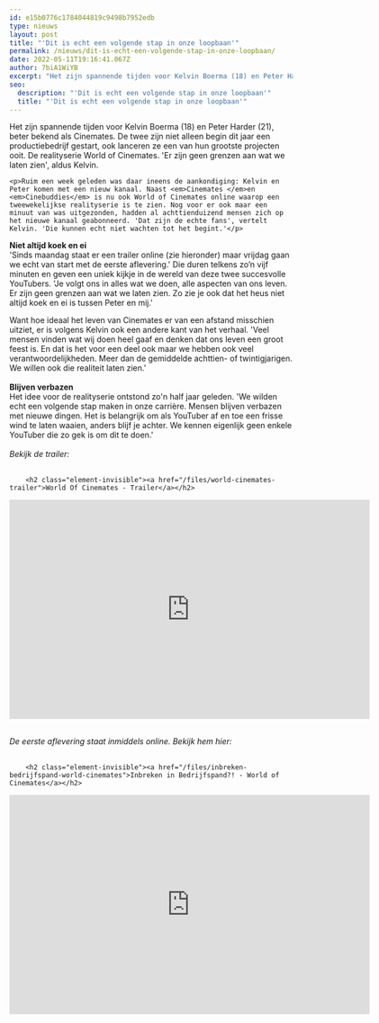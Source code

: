 ```yaml
---
id: e15b0776c1784044819c9498b7952edb
type: nieuws
layout: post
title: "'Dit is echt een volgende stap in onze loopbaan'"
permalink: /nieuws/dit-is-echt-een-volgende-stap-in-onze-loopbaan/
date: 2022-05-11T19:16:41.067Z
author: 7biA1WiYB
excerpt: "Het zijn spannende tijden voor Kelvin Boerma (18) en Peter Harder (21), beter bekend als Cinemates. De twee zijn niet alleen begin dit jaar een productiebedrijf gestart, ook lanceren ze een van hun grootste projecten ooit. De realityserie World of Cinemates. 'Er zijn geen grenzen aan wat we laten zien', aldus Kelvin.  "
seo:
  description: "'Dit is echt een volgende stap in onze loopbaan'"
  title: "'Dit is echt een volgende stap in onze loopbaan'"
---
```

Het zijn spannende tijden voor Kelvin Boerma (18) en Peter Harder (21), beter bekend als Cinemates. De twee zijn niet alleen begin dit jaar een productiebedrijf gestart, ook lanceren ze een van hun grootste projecten ooit. De realityserie World of Cinemates. 'Er zijn geen grenzen aan wat we laten zien', aldus Kelvin.  

    <p>Ruim een week geleden was daar ineens de aankondiging: Kelvin en Peter komen met een nieuw kanaal. Naast <em>Cinemates </em>en <em>Cinebuddies</em> is nu ook World of Cinemates online waarop een tweewekelijkse realityserie is te zien. Nog voor er ook maar een minuut van was uitgezonden, hadden al achttienduizend mensen zich op het nieuwe kanaal geabonneerd. 'Dat zijn de echte fans', vertelt Kelvin. 'Die kunnen echt niet wachten tot het begint.'</p>
<p><strong>Niet altijd koek en ei</strong><br>'Sinds maandag staat er een trailer online (zie hieronder) maar vrijdag gaan we echt van start met de eerste aflevering.' Die duren telkens zo’n vijf minuten en geven een uniek kijkje in de wereld van deze twee succesvolle YouTubers. 'Je volgt ons in alles wat we doen, alle aspecten van ons leven. Er zijn geen grenzen aan wat we laten zien. Zo zie je ook dat het heus niet altijd koek en ei is tussen Peter en mij.'</p>
<p>Want hoe ideaal het leven van Cinemates er van een afstand misschien uitziet, er is volgens Kelvin ook een andere kant van het verhaal. 'Veel mensen vinden wat wij doen heel gaaf en denken dat ons leven een groot feest is. En dat is het voor een deel ook maar we hebben ook veel verantwoordelijkheden. Meer dan de gemiddelde achttien- of twintigjarigen. We willen ook die realiteit laten zien.' <br><br><strong>Blijven verbazen</strong><br>Het idee voor de realityserie ontstond zo'n half jaar geleden. 'We wilden echt een volgende stap maken in onze carrière. Mensen blijven verbazen met nieuwe dingen. Het is belangrijk om als YouTuber af en toe een frisse wind te laten waaien, anders blijf je achter. We kennen eigenlijk geen enkele YouTuber die zo gek is om dit te doen.'<br><br><i>Bekijk de trailer:</i><br> </p>
<p><div class="media media-element-container media-default"><div id="file-1055" class="file file-video file-video-youtube">

        <h2 class="element-invisible"><a href="/files/world-cinemates-trailer">World Of Cinemates - Trailer</a></h2>
    
  
  <div class="content">
    <div class="media-youtube-video media-element file-default media-youtube-1">
  <iframe class="media-youtube-player" width="640" height="390" title="World Of Cinemates - Trailer" src="https://www.youtube.com/embed/SLsV6RoPIbY?wmode=opaque&controls=" name="World Of Cinemates - Trailer" frameborder="0" allowfullscreen="">Video van World Of Cinemates - Trailer</iframe>
</div>
  </div>

  
</div>
</div>
<p><br><i>De eerste aflevering staat inmiddels online. Bekijk hem hier:</i><br> </p>
<p><div class="media media-element-container media-default"><div id="file-1219" class="file file-video file-video-youtube">

        <h2 class="element-invisible"><a href="/files/inbreken-bedrijfspand-world-cinemates">Inbreken in Bedrijfspand?! - World of Cinemates</a></h2>
    
  
  <div class="content">
    <div class="media-youtube-video media-element file-default media-youtube-2">
  <iframe class="media-youtube-player" width="640" height="390" title="Inbreken in Bedrijfspand?! - World of Cinemates" src="https://www.youtube.com/embed/wS6muJiWv5U?wmode=opaque&controls=" name="Inbreken in Bedrijfspand?! - World of Cinemates" frameborder="0" allowfullscreen="">Video van Inbreken in Bedrijfspand?! - World of Cinemates</iframe>
</div>
  </div>

  
</div>
</div>
<p> </p>  
